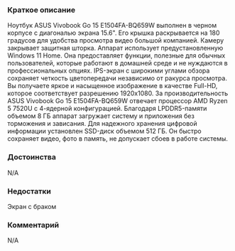 ### **Краткое описание**
Ноутбук ASUS Vivobook Go 15 E1504FA-BQ659W выполнен в черном корпусе с диагональю экрана 15.6". Его крышка раскрывается на 180 градусов для удобства просмотра видео большой компанией. Камеру закрывает защитная шторка. Аппарат использует предустановленную Windows 11 Home. Она предоставляет функции, полезные для обычных пользователей, которые работают в домашней среде и не нуждаются в профессиональных опциях.  IPS-экран с широкими углами обзора сохраняет четкость цветопередачи независимо от ракурса просмотра. Вы получаете яркое и насыщенное изображение в качестве Full-HD, которое соответствует разрешению 1920x1080. За производительность ASUS Vivobook Go 15 E1504FA-BQ659W отвечает процессор AMD Ryzen 5 7520U с 4-ядерной конфигурацией. Благодаря LPDDR5-памяти объемом 8 ГБ аппарат загружает систему и приложения без торможения и зависания. Для надежного хранения цифровой информации установлен SSD-диск объемом 512 ГБ. Он быстро сохраняет видео, фото в память, не допускает сбоев в работе системы.

### **Достоинства**
N/A

### **Недостатки**
Экран с браком

### **Комментарий**
N/A
